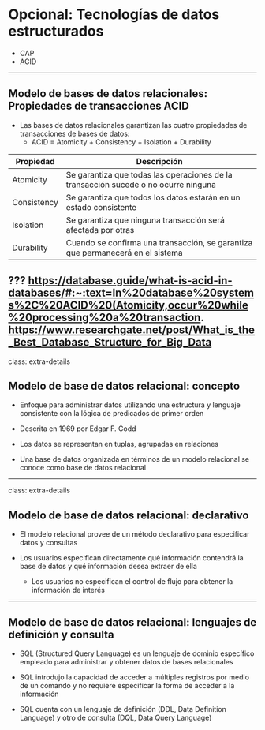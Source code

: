 # Opcional: Tecnologías de datos estructurados
- CAP
- ACID
---
## Modelo de bases de datos relacionales: Propiedades de transacciones ACID
- Las bases de datos relacionales garantizan las cuatro propiedades de transacciones de bases de datos:
    - ACID = Atomicity + Consistency + Isolation + Durability

|Propiedad|Descripción|
|---|---|
|Atomicity|Se garantiza que todas las operaciones de la transacción sucede o no ocurre ninguna|
|Consistency|Se garantiza que todos los datos estarán en un estado consistente|
|Isolation|Se garantiza que ninguna transacción será afectada por otras|
|Durability|Cuando se confirma una transacción, se garantiza que permanecerá en el sistema|
???
https://database.guide/what-is-acid-in-databases/#:~:text=In%20database%20systems%2C%20ACID%20(Atomicity,occur%20while%20processing%20a%20transaction.
https://www.researchgate.net/post/What_is_the_Best_Database_Structure_for_Big_Data
---
class: extra-details

## Modelo de base de datos relacional: concepto
- Enfoque para administrar datos utilizando una estructura y lenguaje consistente con la lógica de predicados de primer orden

- Descrita en 1969 por Edgar F. Codd

- Los datos se representan en tuplas, agrupadas en relaciones

- Una base de datos organizada en términos de un modelo relacional se conoce como base de datos relacional

---
class: extra-details
## Modelo de base de datos relacional: declarativo

- El modelo relacional provee de un método declarativo para especificar datos y consultas

- Los usuarios especifican directamente qué información contendrá la base de datos y qué información desea extraer de ella

    - Los usuarios no especifican el control de flujo para obtener la información de interés

---

## Modelo de base de datos relacional: lenguajes de definición y consulta

- SQL (Structured Query Language) es un lenguaje de dominio específico empleado para administrar y obtener datos de bases relacionales

- SQL introdujo la capacidad de acceder a múltiples registros por medio de un comando y no requiere especificar la forma de acceder a la información

- SQL cuenta con un lenguaje de definición (DDL, Data Definition Language) y otro de consulta (DQL, Data Query Language)


